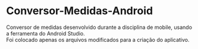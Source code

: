 # Conversor-Medidas-Android
Conversor de medidas desenvolvido durante a disciplina de mobile, usando a ferramenta do Android Studio. <br/>
Foi colocado apenas os arquivos modificados para a criação do aplicativo.
